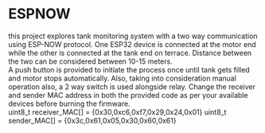 # ESPNOW
this project explores tank monitoring system with a two way communication using ESP-NOW protocol.
One ESP32 device is connected at the motor end while the other is connected at the tank end on terrace.
Distance between the two can be considered between 10-15 meters.  
A push button is provided to initiate the process once until tank gets filled and motor stops automatically. Also, taking into consideration
manual operation also, a 2 way switch is used alongside relay.
Change the receiver and sender MAC address in both the provided code as per your available devices before burning the firmware.  
uint8_t receiver_MAC[] = {0x30,0xc6,0xf7,0x29,0x24,0x01}
uint8_t sender_MAC[]   = {0x3c,0x61,0x05,0x30,0x60,0x61}  
